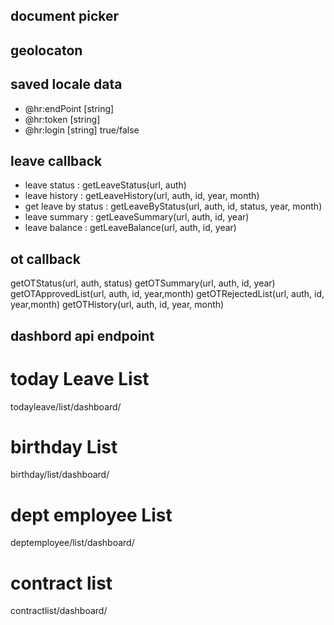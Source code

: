 ## document picker
## geolocaton


## saved locale data
- @hr:endPoint [string]
- @hr:token [string]
- @hr:login [string] true/false

## leave callback
- leave status : getLeaveStatus(url, auth)
- leave history : getLeaveHistory(url, auth, id, year, month)
- get leave by status : getLeaveByStatus(url, auth, id, status, year, month)
- leave summary : getLeaveSummary(url, auth, id, year)
- leave balance : getLeaveBalance(url, auth, id, year)

## ot callback
getOTStatus(url, auth, status)
getOTSummary(url, auth, id, year)
getOTApprovedList(url, auth, id, year,month)
getOTRejectedList(url, auth, id, year,month)
getOTHistory(url, auth, id, year, month)


## dashbord api endpoint
# today Leave List
todayleave/list/dashboard/<employeeID>

# birthday List
birthday/list/dashboard/<employeeID>

# dept employee List
deptemployee/list/dashboard/<employeeID>

# contract list
contractlist/dashboard/<employeeID>

